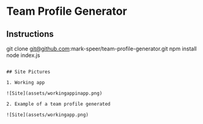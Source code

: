 # Team Profile Generator

## Instructions

git clone git@github.com:mark-speer/team-profile-generator.git
npm install
node index.js

```

## Site Pictures

1. Working app

![Site](assets/workingappinapp.png)

2. Example of a team profile generated

![Site](assets/workingapp.png)